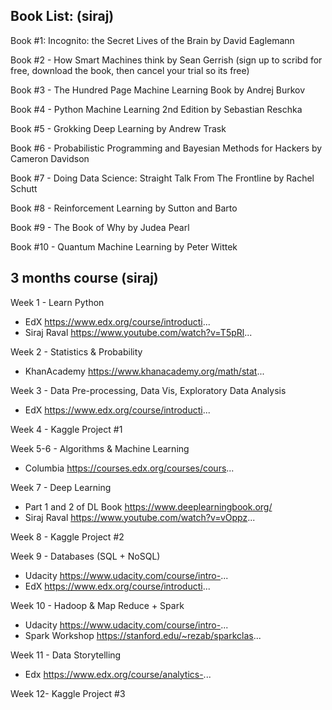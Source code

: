 ## Book List: (siraj)

Book #1: Incognito: the Secret Lives of the Brain by David Eaglemann

Book #2 - How Smart Machines think by Sean Gerrish (sign up to scribd for free, download the book, then cancel your trial so its free)

Book #3 - The Hundred Page Machine Learning Book by Andrej Burkov 

Book #4 - Python Machine Learning 2nd Edition by Sebastian Reschka

Book #5 - Grokking Deep Learning by Andrew Trask

Book #6 - Probabilistic Programming and Bayesian Methods for Hackers by Cameron Davidson

Book #7 - Doing Data Science: Straight Talk From The Frontline by Rachel Schutt

Book #8 - Reinforcement Learning by Sutton and Barto

Book #9 - The Book of Why by Judea Pearl

Book #10 - Quantum Machine Learning by Peter Wittek

## 3 months course (siraj)

Week 1 - Learn Python
- EdX https://www.edx.org/course/introducti...
- Siraj Raval https://www.youtube.com/watch?v=T5pRl... 

Week 2 - Statistics & Probability
- KhanAcademy https://www.khanacademy.org/math/stat...

Week 3 - Data Pre-processing, Data Vis, Exploratory Data Analysis
- EdX https://www.edx.org/course/introducti...

Week 4 - Kaggle Project #1

Week 5-6 - Algorithms & Machine Learning
- Columbia https://courses.edx.org/courses/cours...

Week 7 - Deep Learning
- Part 1 and 2 of DL Book https://www.deeplearningbook.org/ 
- Siraj Raval https://www.youtube.com/watch?v=vOppz... 

Week 8 - Kaggle Project #2 

Week 9 - Databases (SQL + NoSQL) 
- Udacity https://www.udacity.com/course/intro-...
- EdX https://www.edx.org/course/introducti...

Week 10 - Hadoop & Map Reduce + Spark
- Udacity https://www.udacity.com/course/intro-...
- Spark Workshop https://stanford.edu/~rezab/sparkclas... 

Week 11 - Data Storytelling
- Edx https://www.edx.org/course/analytics-...

Week 12-  Kaggle Project #3